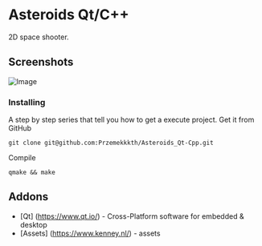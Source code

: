# Asteroids Qt/C++
2D space shooter.

## Screenshots
![Image](https://user-images.githubusercontent.com/28188300/178111505-f05acbcb-37fd-4edb-ac20-7e4ac8e18943.png)

### Installing
A step by step series  that tell you how to get a execute project.
Get it from GitHub
```
git clone git@github.com:Przemekkkth/Asteroids_Qt-Cpp.git
```
Compile
```
qmake && make
```
## Addons
* [Qt] (https://www.qt.io/) - Cross-Platform software for embedded & desktop
* [Assets] (https://www.kenney.nl/) - assets
